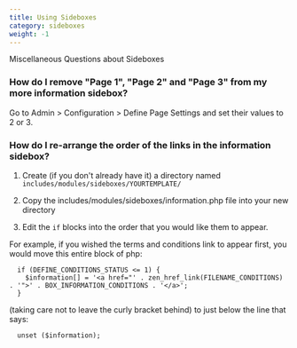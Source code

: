 ```yaml
---
title: Using Sideboxes 
category: sideboxes
weight: -1
---
```


Miscellaneous Questions about Sideboxes 

### How do I remove "Page 1", "Page 2" and "Page 3" from my more information sidebox?
Go to Admin > Configuration > Define Page Settings and set their values to 2 or 3.

### How do I re-arrange the order of the links in the information sidebox?

1. Create (if you don't already have it) a directory named `includes/modules/sideboxes/YOURTEMPLATE/`

2. Copy the includes/modules/sideboxes/information.php file into your new directory

3. Edit the `if` blocks into the order that you would like them to appear.

For example, if you wished the terms and conditions link to appear first, you would move this entire block of php:

```
  if (DEFINE_CONDITIONS_STATUS <= 1) {
    $information[] = '<a href="' . zen_href_link(FILENAME_CONDITIONS) . '">' . BOX_INFORMATION_CONDITIONS . '</a>';
  }
```

 (taking care not to leave the curly bracket behind) to just below the line that says:
```
  unset ($information);
```
